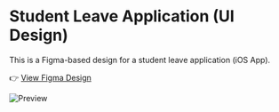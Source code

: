 # Student Leave Application (UI Design)

This is a Figma-based design for a student leave application (iOS App).

👉 [View Figma Design](https://www.figma.com/file/your-file-id)

![Preview](https://your-image-link-or-remove-this-line)
